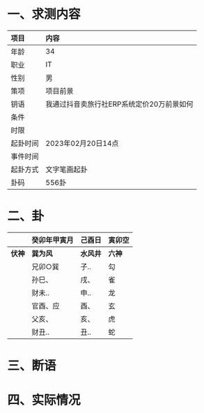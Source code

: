 # 一、求测内容
|项目|内容|
|:-|:-|
|年龄|34|
|职业|IT|
|性别|男|
|策项|项目前景|
|钥语|我通过抖音卖旅行社ERP系统定价20万前景如何|
|条件||
|时限||
|起卦时间|2023年02月20日14点|
|事件时间||
|起卦方式|文字笔画起卦|
|卦码|556卦|

# 二、卦
||癸卯年甲寅月|己酉日|寅卯空|
|:-|:-|:-|:-|
|**伏神**|**巽为风**|**水风井**|**六神**|
||兄卯○巽|子..|勾|
||孙巳、|戌、|雀|
||财未..|申..|龙|
||官酉、应|酉、|玄|
||父亥、|亥、|虎|
||财丑..|丑..|蛇|


# 三、断语

# 四、实际情况
